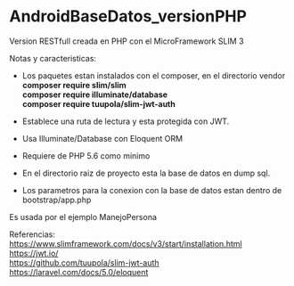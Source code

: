 # AndroidBaseDatos_versionPHP

Version RESTfull creada en PHP con el MicroFramework SLIM 3

Notas y caracteristicas:

- Los paquetes estan instalados con el composer, en el directorio vendor
	<b> composer require slim/slim </b><br>
    <b> composer require illuminate/database </b><br>
    <b> composer require tuupola/slim-jwt-auth </b><br>

- Establece una ruta de lectura y esta protegida con JWT.

- Usa Illuminate/Database con Eloquent ORM

- Requiere de PHP 5.6 como minimo

- En el directorio raiz de proyecto esta la base de datos en dump sql.

- Los parametros para la conexion con la base de datos estan dentro de bootstrap/app.php


Es usada por el ejemplo ManejoPersona

Referencias:<br>
https://www.slimframework.com/docs/v3/start/installation.html<br>
https://jwt.io/<br>
https://github.com/tuupola/slim-jwt-auth<br>
https://laravel.com/docs/5.0/eloquent<br>
